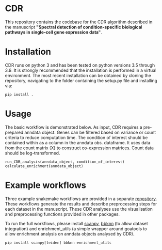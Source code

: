 # CDR

This repository contains the codebase for the CDR algorithm described in the manuscript **"Spectral detection of condition-specific biological pathways in single-cell gene expression data"**.

# Installation

CDR runs on python 3 and has been tested on python versions 3.5 through 3.9. It is strongly recommended that the installation is performed in a virtual environment. The most recent installation can be obtained by cloning the repository, navigating to the folder containing the setup.py file and installing via:

	pip install .
	

# Usage

The basic workflow is demonstrated below. As input, CDR requires a pre-prepared anndata object. Genes can be filtered based on variance or count criteria to reduce computation time. The condition of interest should be contained within as a column in the anndata obs. dataframe. It uses data from the count matrix (X) to construct co-expression matrices. Count data should be log-transformed. 

	run_CDR_analysis(anndata_object, condition_of_interest)
	calculate_enrichment(anndata_object)

# Example workflows

Three example snakemake workflows are provided in a separate [repository](https://github.com/wlchin/CDR_workflows). These workflows generate the results and describe preprocessing steps for each dataset in the manuscript. These CDR analyses use the visualisation and preprocessing functions provided in other packages. 

To run the full workflows, please install [scanpy](https://scanpy-tutorials.readthedocs.io/en/latest/#), [bbknn](https://bbknn.readthedocs.io/en/latest/) (to allow dataset integration) and enrichment_utils (a simple wrapper around goatools to allow enrichment analysis on anndata objects analysed by CDR).

	pip install scanpy[leiden] bbknn enrichment_utils


